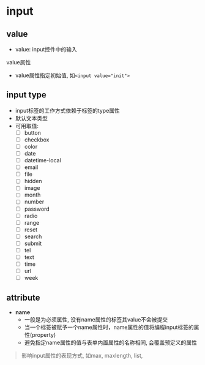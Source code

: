 # input

## value

- value: input控件中的输入

value属性

- value属性指定初始值, 如`<input value="init">`

## input type

- input标签的工作方式依赖于标签的type属性
- 默认文本类型
- 可用取值: 
  - [ ] button
  - [ ] checkbox 
  - [ ] color 
  - [ ] date
  - [ ] datetime-local
  - [ ] email
  - [ ] file
  - [ ] hidden
  - [ ] image 
  - [ ] month
  - [ ] number
  - [ ] password
  - [ ] radio
  - [ ] range
  - [ ] reset
  - [ ] search
  - [ ] submit
  - [ ] tel
  - [ ] text
  - [ ] time
  - [ ] url  
  - [ ] week

## attribute

- **name**
  - 一般是为必须属性, 没有name属性的标签其value不会被提交
  - 当一个标签被赋予一个name属性时，name属性的值将编程input标签的属性(property)
  - 避免指定name属性的值与表单内置属性的名称相同, 会覆盖预定义的属性

> 影响input属性的表现方式, 如max, maxlength, list, 